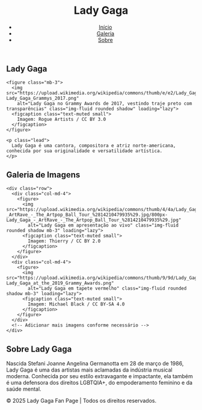 <!DOCTYPE html>
<html lang="pt-br">

<head>
  <meta charset="UTF-8">
  <meta name="viewport" content="width=device-width, initial-scale=1.0">
  <meta name="description" content="Página dedicada à artista Lady Gaga, com imagens e informações sobre sua carreira.">
  <title>Lady Gaga - Página Inicial</title>
  <link rel="stylesheet" href="css/style.css">
</head>

<body>
  <!-- Cabeçalho -->
  <header class="container text-center my-5">
    <h1>Lady Gaga</h1>
    <nav>
      <ul class="list-unstyled d-flex justify-content-center">
        <li><a href="#index" class="mx-3">Início</a></li>
        <li><a href="#galeria" class="mx-3">Galeria</a></li>
        <li><a href="#sobre" class="mx-3">Sobre</a></li>
      </ul>
    </nav>
  </header>

  <!-- Seção Index -->
  <section id="index" class="container my-5 text-center">
    <h2 class="mb-4">Lady Gaga</h2>

    <figure class="mb-3">
      <img src="https://upload.wikimedia.org/wikipedia/commons/thumb/e/e2/Lady_Gaga_Grammys_2017.png/800px-Lady_Gaga_Grammys_2017.png"
        alt="Lady Gaga no Grammy Awards de 2017, vestindo traje preto com transparências" class="img-fluid rounded shadow" loading="lazy">
      <figcaption class="text-muted small">
        Imagem: Rogue Artists / CC BY 3.0
      </figcaption>
    </figure>

    <p class="lead">
      Lady Gaga é uma cantora, compositora e atriz norte-americana, conhecida por sua originalidade e versatilidade artística.
    </p>
  </section>

  <!-- Galeria -->
  <section id="galeria" class="container my-5">
    <h2 class="text-center mb-4">Galeria de Imagens</h2>

    <div class="row">
      <div class="col-md-4">
        <figure>
          <img src="https://upload.wikimedia.org/wikipedia/commons/thumb/4/4a/Lady_Gaga_-_ArtRave_-_The_Artpop_Ball_Tour_%2814210479935%29.jpg/800px-Lady_Gaga_-_ArtRave_-_The_Artpop_Ball_Tour_%2814210479935%29.jpg"
            alt="Lady Gaga em apresentação ao vivo" class="img-fluid rounded shadow mb-3" loading="lazy">
          <figcaption class="text-muted small">
            Imagem: Thierry / CC BY 2.0
          </figcaption>
        </figure>
      </div>
      <div class="col-md-4">
        <figure>
          <img src="https://upload.wikimedia.org/wikipedia/commons/thumb/9/9d/Lady_Gaga_at_the_2019_Grammy_Awards.png/800px-Lady_Gaga_at_the_2019_Grammy_Awards.png"
            alt="Lady Gaga em tapete vermelho" class="img-fluid rounded shadow mb-3" loading="lazy">
          <figcaption class="text-muted small">
            Imagem: Michael Black / CC BY-SA 4.0
          </figcaption>
        </figure>
      </div>
      <!-- Adicionar mais imagens conforme necessário -->
    </div>
  </section>

  <!-- Sobre -->
  <section id="sobre" class="container my-5 text-center">
    <h2 class="mb-4">Sobre Lady Gaga</h2>
    <p>
      Nascida Stefani Joanne Angelina Germanotta em 28 de março de 1986, Lady Gaga é uma das artistas mais aclamadas da
      indústria musical moderna. Conhecida por seu estilo extravagante e impactante, ela também é uma defensora dos direitos
      LGBTQIA+, do empoderamento feminino e da saúde mental.
    </p>
  </section>

  <!-- Rodapé -->
  <footer class="container text-center my-5">
    <p class="small">
      &copy; 2025 Lady Gaga Fan Page | Todos os direitos reservados.
    </p>
  </footer>

</body>

</html>
